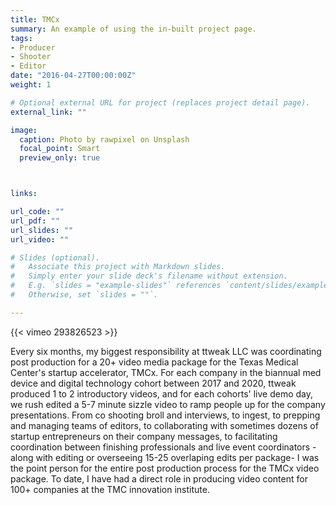 ```yaml
---
title: TMCx
summary: An example of using the in-built project page.
tags:
- Producer
- Shooter
- Editor
date: "2016-04-27T00:00:00Z"
weight: 1

# Optional external URL for project (replaces project detail page).
external_link: ""

image:
  caption: Photo by rawpixel on Unsplash
  focal_point: Smart
  preview_only: true



links:

url_code: ""
url_pdf: ""
url_slides: ""
url_video: ""

# Slides (optional).
#   Associate this project with Markdown slides.
#   Simply enter your slide deck's filename without extension.
#   E.g. `slides = "example-slides"` references `content/slides/example-slides.md`.
#   Otherwise, set `slides = ""`.

---
```


{{< vimeo 293826523 >}}

Every six months, my biggest responsibility at ttweak LLC was coordinating post production for a 20+ video media package for the Texas Medical Center's startup accelerator, TMCx. For each company in the biannual med device and digital technology cohort between 2017 and 2020, ttweak produced 1 to 2 introductory videos, and for each cohorts' live demo day, we rush edited a 5-7 minute sizzle video to ramp people up for the company presentations. From co shooting broll and interviews, to ingest, to prepping and managing teams of editors, to collaborating with sometimes dozens of startup entrepreneurs on their company messages, to facilitating coordination between finishing professionals and live event coordinators -along with editing or overseeing 15-25 overlaping edits per package- I was the point person for the entire post production process for the TMCx video package. To date, I have had a direct role in producing video content for 100+ companies at the TMC innovation institute.